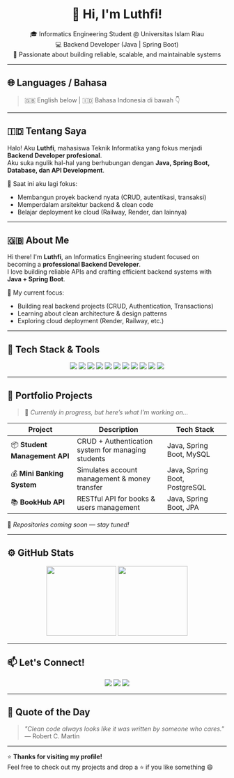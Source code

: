 <!-- 🧠 README PROFILE LUTHFI -->

<h1 align="center">👋 Hi, I'm Luthfi!</h1>

<p align="center">
  🎓 Informatics Engineering Student @ Universitas Islam Riau <br>
  💻 Backend Developer (Java | Spring Boot) <br>
  🚀 Passionate about building reliable, scalable, and maintainable systems
</p>

---

## 🌐 Languages / Bahasa
> 🇬🇧 English below | 🇮🇩 Bahasa Indonesia di bawah 👇  

---

## 🇮🇩 Tentang Saya
Halo! Aku **Luthfi**, mahasiswa Teknik Informatika yang fokus menjadi **Backend Developer profesional**.  
Aku suka ngulik hal-hal yang berhubungan dengan **Java, Spring Boot, Database, dan API Development**.  

🎯 Saat ini aku lagi fokus:
- Membangun proyek backend nyata (CRUD, autentikasi, transaksi)
- Memperdalam arsitektur backend & clean code
- Belajar deployment ke cloud (Railway, Render, dan lainnya)

---

## 🇬🇧 About Me
Hi there! I'm **Luthfi**, an Informatics Engineering student focused on becoming a **professional Backend Developer**.  
I love building reliable APIs and crafting efficient backend systems with **Java + Spring Boot**.

🎯 My current focus:
- Building real backend projects (CRUD, Authentication, Transactions)
- Learning about clean architecture & design patterns
- Exploring cloud deployment (Render, Railway, etc.)

---

## 🧰 Tech Stack & Tools

<p align="center">
  <!-- Languages -->
  <img src="https://img.shields.io/badge/Java-%23ED8B00.svg?style=for-the-badge&logo=openjdk&logoColor=white" />
  <img src="https://img.shields.io/badge/SQL-%23025E8C.svg?style=for-the-badge&logo=postgresql&logoColor=white" />
  <!-- Frameworks -->
  <img src="https://img.shields.io/badge/Spring%20Boot-%236DB33F.svg?style=for-the-badge&logo=springboot&logoColor=white" />
  <img src="https://img.shields.io/badge/Hibernate-%235596B0.svg?style=for-the-badge&logo=hibernate&logoColor=white" />
  <!-- Databases -->
  <img src="https://img.shields.io/badge/MySQL-%2300758F.svg?style=for-the-badge&logo=mysql&logoColor=white" />
  <img src="https://img.shields.io/badge/PostgreSQL-%234169E1.svg?style=for-the-badge&logo=postgresql&logoColor=white" />
  <!-- Tools -->
  <img src="https://img.shields.io/badge/Maven-%23C71A36.svg?style=for-the-badge&logo=apachemaven&logoColor=white" />
  <img src="https://img.shields.io/badge/Docker-%232496ED.svg?style=for-the-badge&logo=docker&logoColor=white" />
  <img src="https://img.shields.io/badge/Postman-%23FF6C37.svg?style=for-the-badge&logo=postman&logoColor=white" />
  <img src="https://img.shields.io/badge/Git-%23F05033.svg?style=for-the-badge&logo=git&logoColor=white" />
  <img src="https://img.shields.io/badge/IntelliJ%20IDEA-%23000000.svg?style=for-the-badge&logo=intellijidea&logoColor=white" />
</p>

---

## 💼 Portfolio Projects

> 🚧 *Currently in progress, but here’s what I’m working on...*  

| Project | Description | Tech Stack |
|----------|--------------|-------------|
| 📦 **Student Management API** | CRUD + Authentication system for managing students | Java, Spring Boot, MySQL |
| 💰 **Mini Banking System** | Simulates account management & money transfer | Java, Spring Boot, PostgreSQL |
| 📚 **BookHub API** | RESTful API for books & users management | Java, Spring Boot, JPA |

🔗 *Repositories coming soon — stay tuned!*

---

## ⚙️ GitHub Stats

<p align="center">
  <img src="https://github-readme-stats.vercel.app/api?username=luthfiUSERNAME&show_icons=true&theme=tokyonight" height="160">
  <img src="https://github-readme-stats.vercel.app/api/top-langs/?username=luthfiUSERNAME&layout=compact&theme=tokyonight" height="160">
</p>

---

## 📫 Let's Connect!

<p align="center">
  <a href="www.linkedin.com/in/muhammadluthfisaputra1926h"><img src="https://img.shields.io/badge/LinkedIn-Luthfi-blue?logo=linkedin&style=for-the-badge"></a>
  <a href="mailto:luthfi@example.com"><img src="https://img.shields.io/badge/Email-luthfi%40example.com-red?logo=gmail&style=for-the-badge"></a>
  <a href="https://github.com/luthfisaputra"><img src="https://img.shields.io/badge/GitHub-luthfisaputra-black?logo=github&style=for-the-badge"></a>
</p>

---

## 💬 Quote of the Day
> *"Clean code always looks like it was written by someone who cares."*  
> — Robert C. Martin

---

⭐ **Thanks for visiting my profile!**  
Feel free to check out my projects and drop a ⭐ if you like something 😄
